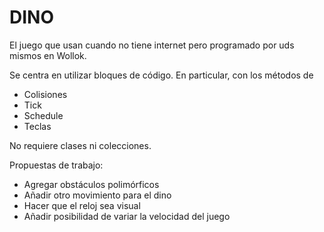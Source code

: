 # DINO

El juego que usan cuando no tiene internet pero programado por uds mismos en Wollok.

Se centra en utilizar bloques de código. 
En particular, con los métodos de
- Colisiones
- Tick
- Schedule
- Teclas

No requiere clases ni colecciones. 

Propuestas de trabajo:
* Agregar obstáculos polimórficos
* Añadir otro movimiento para el dino
* Hacer que el reloj sea visual
* Añadir posibilidad de variar la velocidad del juego
  



